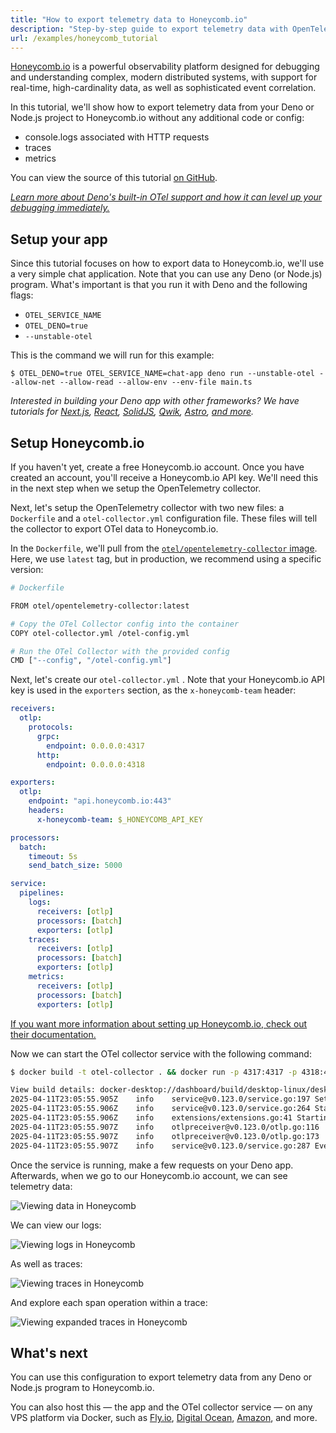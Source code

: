 ```yaml
---
title: "How to export telemetry data to Honeycomb.io"
description: "Step-by-step guide to export telemetry data with OpenTelemetry and Honeycomb.io."
url: /examples/honeycomb_tutorial
---
```


[Honeycomb.io](https://honeycomb.io) is a powerful observability platform
designed for debugging and understanding complex, modern distributed systems,
with support for real-time, high-cardinality data, as well as sophisticated
event correlation.

In this tutorial, we'll show how to export telemetry data from your Deno or
Node.js project to Honeycomb.io without any additional code or config:

- console.logs associated with HTTP requests
- traces
- metrics

You can view the source of this tutorial [on GitHub](https://example.com).

[_Learn more about Deno's built-in OTel support and how it can level up your debugging immediately._](https://deno.com/blog/zero-config-debugging-deno-opentelemetry)

## Setup your app

Since this tutorial focuses on how to export data to Honeycomb.io, we'll use a
very simple chat application. Note that you can use any Deno (or Node.js)
program. What's important is that you run it with Deno and the following flags:

- `OTEL_SERVICE_NAME`
- `OTEL_DENO=true`
- `--unstable-otel`

This is the command we will run for this example:

```tsx
$ OTEL_DENO=true OTEL_SERVICE_NAME=chat-app deno run --unstable-otel --allow-net --allow-read --allow-env --env-file main.ts
```

_Interested in building your Deno app with other frameworks? We have tutorials
for [Next.js](/examples/next_tutorial/), [React](/examples/react_tutorial),
[SolidJS](/examples/solidjs_tutorial), [Qwik](/examples/qwik_tutorial),
[Astro](/examples/astro_tutorial), [and more](/examples)._

## Setup Honeycomb.io

If you haven't yet, create a free Honeycomb.io account. Once you have created an
account, you'll receive a Honeycomb.io API key. We'll need this in the next step
when we setup the OpenTelemetry collector.

Next, let's setup the OpenTelemetry collector with two new files: a `Dockerfile`
and a `otel-collector.yml` configuration file. These files will tell the
collector to export OTel data to Honeycomb.io.

In the `Dockerfile`, we'll pull from the
[`otel/opentelemetry-collector` image](https://hub.docker.com/r/otel/opentelemetry-collector).
Here, we use `latest` tag, but in production, we recommend using a specific
version:

```bash
# Dockerfile

FROM otel/opentelemetry-collector:latest

# Copy the OTel Collector config into the container
COPY otel-collector.yml /otel-config.yml

# Run the OTel Collector with the provided config
CMD ["--config", "/otel-config.yml"]
```

Next, let's create our `otel-collector.yml` . Note that your Honeycomb.io API
key is used in the `exporters` section, as the `x-honeycomb-team` header:

```yml
receivers:
  otlp:
    protocols:
      grpc:
        endpoint: 0.0.0.0:4317
      http:
        endpoint: 0.0.0.0:4318

exporters:
  otlp:
    endpoint: "api.honeycomb.io:443"
    headers:
      x-honeycomb-team: $_HONEYCOMB_API_KEY

processors:
  batch:
    timeout: 5s
    send_batch_size: 5000

service:
  pipelines:
    logs:
      receivers: [otlp]
      processors: [batch]
      exporters: [otlp]
    traces:
      receivers: [otlp]
      processors: [batch]
      exporters: [otlp]
    metrics:
      receivers: [otlp]
      processors: [batch]
      exporters: [otlp]
```

[If you want more information about setting up Honeycomb.io, check out their documentation.](https://docs.honeycomb.io/send-data/opentelemetry/collector/)

Now we can start the OTel collector service with the following command:

```bash
$ docker build -t otel-collector . && docker run -p 4317:4317 -p 4318:4318 otel-collector

View build details: docker-desktop://dashboard/build/desktop-linux/desktop-linux/2vyhm3qruhhhb55mow5ir4hp0
2025-04-11T23:05:55.905Z	info	service@v0.123.0/service.go:197	Setting up own telemetry...
2025-04-11T23:05:55.906Z	info	service@v0.123.0/service.go:264	Starting otelcol...	{"Version": "0.123.0", "NumCPU": 14}
2025-04-11T23:05:55.906Z	info	extensions/extensions.go:41	Starting extensions...
2025-04-11T23:05:55.907Z	info	otlpreceiver@v0.123.0/otlp.go:116	Starting GRPC server	{"endpoint": "0.0.0.0:4317"}
2025-04-11T23:05:55.907Z	info	otlpreceiver@v0.123.0/otlp.go:173	Starting HTTP server	{"endpoint": "0.0.0.0:4318"}
2025-04-11T23:05:55.907Z	info	service@v0.123.0/service.go:287	Everything is ready. Begin running and processing data.
```

Once the service is running, make a few requests on your Deno app. Afterwards,
when we go to our Honeycomb.io account, we can see telemetry data:

![Viewing data in Honeycomb](./images/how-to/honeycomb/honeycomb1.webp)

We can view our logs:

![Viewing logs in Honeycomb](./images/how-to/honeycomb/honeycomb2.webp)

As well as traces:

![Viewing traces in Honeycomb](./images/how-to/honeycomb/honeycomb3.webp)

And explore each span operation within a trace:

![Viewing expanded traces in Honeycomb](./images/how-to/honeycomb/honeycomb4.webp)

## What's next

You can use this configuration to export telemetry data from any Deno or Node.js
program to Honeycomb.io.

You can also host this — the app and the OTel collector service — on any VPS
platform via Docker, such as
[Fly.io](https://docs.deno.com/examples/deploying_deno_with_docker/),
[Digital Ocean](https://docs.deno.com/examples/digital_ocean_tutorial/),
[Amazon](https://docs.deno.com/examples/aws_lightsail_tutorial/), and more.
